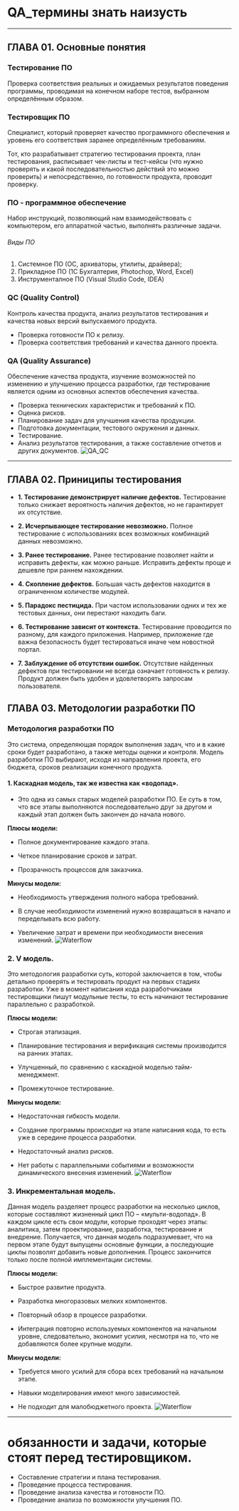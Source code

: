 # QA_термины знать наизусть
---

## ГЛАВА 01. Основные понятия

### Тестирование ПО 
Проверка соответствия реальных и ожидаемых результатов поведения программы, проводимая на конечном наборе тестов, выбранном определённым образом.

### Тестировщик ПО 
Специалист, который проверяет качество программного обеспечения и уровень его соответствия заранее определённым требованиям.

Тот, кто разрабатывает стратегию тестирования проекта, план тестирования, расписывает чек-листы и тест-кейсы (что нужно проверять и какой последовательностью действий это можно проверить) и непосредственно, по готовности продукта, проводит проверку.

### ПО - программное обеспечение
Набор инструкций, позволяющий нам взаимодействовать с компьютером, его аппаратной частью, выполнять различные задачи.
###### Виды ПО
1. Системное ПО (ОС, архиваторы, утилиты, драйвера);
2. Прикладное ПО (1С Бухгалтерия, Photochop, Word, Excel)
3. Инструменталное ПО (Visual Studio Code, IDEA)

### QC (Quality Control) 
Контроль качества продукта, анализ результатов тестирования и качества новых версий выпускаемого продукта.
+ Проверка готовности ПО к релизу.
+ Проверка соответствия требований и качества данного проекта.

### QA (Quality Assurance) 
Обеспечение качества продукта, изучение возможностей по изменению и улучшению процесса разработки, где тестирование является одним из основных аспектов обеспечения качества.

+ Проверка технических характеристик и требований к ПО.
+ Оценка рисков.
+ Планирование задач для улучшения качества продукции.
+ Подготовка документации, тестового окружения и данных.
+ Тестирование.
+ Анализ результатов тестирования, а также составление отчетов и других документов.
![QA_QC](/Pictures/QA_QC.png)


---

## ГЛАВА 02. Приниципы тестирования
+ __1. Тестирование демонстрирует наличие дефектов.__
Тестирование только снижает вероятность наличия дефектов, но не гарантирует их отсутствие.

+ __2. Исчерпывающее тестирование невозможно.__
Полное тестирование с использованиях всех возможных комбинаций данных невозможно.


+ __3. Ранее тестирование.__
Ранее тестирование позволяет найти и исправить дефекты, как можно раньше. Исправить дефекты проще и дешевле при раннем нахождении.

+ __4. Скопление дефектов.__
Большая часть дефектов находится в ограниченном количестве модулей.

+ __5. Парадокс пестицида.__
При частом использовании одних и тех же тестовых данных, они перестают находить баги.


+ __6. Тестирование зависит от контекста.__
Тестирование проводится по разному, для каждого приложения. Например, приложение где важна безопасность будет тестироваться иначе чем новостной портал.

+ __7. Заблуждение об отсутствии ошибок.__
Отсутствие найденных дефектов при тестировании не всегда означает готовность к релизу. Продукт должен быть удобен и удовлетворять запросам пользователя.

## ГЛАВА 03. Методологии разработки ПО
### Методология разработки ПО 
Это система, определяющая порядок выполнения задач, что и в какие сроки будет разработано, а также методы оценки и контроля.
Модель разработки ПО выбирают, исходя из направления проекта, его бюджета, сроков реализации конечного продукта.

#### 1. Каскадная модель, так же известна как «водопад».

+ Это одна из самых старых моделей разработки ПО. Ее суть в том, что все этапы выполняются последовательно друг за другом и каждый этап должен быть закончен до начала нового.


__Плюсы модели:__
+ Полное документирование каждого этапа.

+ Четкое планирование сроков и затрат.

+ Прозрачность процессов для заказчика.

__Минусы модели:__

+ Необходимость утверждения полного набора требований.

+ В случае необходимости изменений нужно возвращаться в начало и переделывать всю работу.

+ Увеличение затрат и времени при необходимости внесения изменений.
![Waterflow](/Pictures/Screenshot%202024-04-08%20at%2022.26.11.png)

### 2. V модель.

Это методология разработки суть, которой заключается в том, чтобы детально проверять и тестировать продукт на первых стадиях разработки. Уже в момент написания кода разработчиками тестировщики пишут модульные тесты, то есть начинают тестирование параллельно с разработкой. 


__Плюсы модели:__

+ Строгая этапизация.

+ Планирование тестирования и верификация системы производится на ранних этапах.

+ Улучшенный, по сравнению с каскадной моделью тайм-менеджмент.

+ Промежуточное тестирование.

__Минусы модели:__

+ Недостаточная гибкость модели.

+ Создание программы происходит на этапе написания кода, то есть уже в середине процесса разработки.

+ Недостаточный анализ рисков.

+ Нет работы с параллельными событиями и возможности динамического внесения изменений.
![Waterflow](/Pictures/V%20model.png)

### 3. Инкрементальная модель.

Данная модель разделяет процесс разработки на несколько циклов, которые составляют жизненный цикл ПО – «мульти-водопад». В каждом цикле есть свои модули, которые проходят через этапы: аналитика, затем проектирование, разработка, тестирование и внедрение. Получается, что данная модель подразумевает, что на первом этапе будут выпущены основные функции, а последующие циклы позволят добавить новые дополнения. Процесс закончится только после полной имплементации системы.

__Плюсы модели:__

+ Быстрое развитие продукта.

+ Разработка многоразовых мелких компонентов.

+ Повторный обзор в процессе разработки.

+ Интеграция повторно используемых компонентов на начальном уровне, следовательно, экономит усилия, несмотря на то, что не добавляются более крупные модули.

__Минусы модели:__

+ Требуется много усилий для сбора всех требований на начальном этапе.

+ Навыки моделирования имеют много зависимостей.

+ Не подходит для малобюджетного проекта.
![Waterflow](/Pictures/Инкрементальная.png)
---



# обязанности и задачи, которые стоят перед тестировщиком.
+ Составление стратегии и плана тестирования.
+ Проведение процесса тестирования.
+ Проведение анализа качества и готовности ПО. 
+ Проведение анализа по возможности улучшения ПО. 

